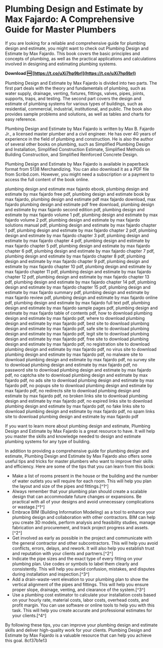 
 
# Plumbing Design and Estimate by Max Fajardo: A Comprehensive Guide for Master Plumbers
  
If you are looking for a reliable and comprehensive guide for plumbing design and estimate, you might want to check out Plumbing Design and Estimate by Max Fajardo. This book covers the basic principles and concepts of plumbing, as well as the practical applications and calculations involved in designing and estimating plumbing systems.
 
**Download 🆓 [https://t.co/uXi7hp9brl](https://t.co/uXi7hp9brl)**


  
Plumbing Design and Estimate by Max Fajardo is divided into two parts. The first part deals with the theory and fundamentals of plumbing, such as water supply, drainage, venting, fixtures, fittings, valves, pipes, joints, supports, traps, and testing. The second part covers the design and estimate of plumbing systems for various types of buildings, such as residential, commercial, industrial, institutional, and public. The book also provides sample problems and solutions, as well as tables and charts for easy reference.
  
Plumbing Design and Estimate by Max Fajardo is written by Max B. Fajardo Jr., a licensed master plumber and a civil engineer. He has over 40 years of experience in the field of plumbing and construction. He is also the author of several other books on plumbing, such as Simplified Plumbing Design and Installation, Simplified Construction Estimate, Simplified Methods on Building Construction, and Simplified Reinforced Concrete Design.
  
Plumbing Design and Estimate by Max Fajardo is available in paperback format from 5138 Merchandizing. You can also download it as a PDF file from Scribd.com. However, you might need a subscription or a payment to access the full content of the book online.
 
plumbing design and estimate max fajardo ebook,  plumbing design and estimate by max fajardo free pdf,  plumbing design and estimate book by max fajardo,  plumbing design and estimate pdf max fajardo download,  max fajardo plumbing design and estimate pdf free download,  plumbing design and estimate by max fajardo second edition pdf,  plumbing design and estimate by max fajardo volume 1 pdf,  plumbing design and estimate by max fajardo volume 2 pdf,  plumbing design and estimate by max fajardo solutions manual pdf,  plumbing design and estimate by max fajardo chapter 1 pdf,  plumbing design and estimate by max fajardo chapter 2 pdf,  plumbing design and estimate by max fajardo chapter 3 pdf,  plumbing design and estimate by max fajardo chapter 4 pdf,  plumbing design and estimate by max fajardo chapter 5 pdf,  plumbing design and estimate by max fajardo chapter 6 pdf,  plumbing design and estimate by max fajardo chapter 7 pdf,  plumbing design and estimate by max fajardo chapter 8 pdf,  plumbing design and estimate by max fajardo chapter 9 pdf,  plumbing design and estimate by max fajardo chapter 10 pdf,  plumbing design and estimate by max fajardo chapter 11 pdf,  plumbing design and estimate by max fajardo chapter 12 pdf,  plumbing design and estimate by max fajardo chapter 13 pdf,  plumbing design and estimate by max fajardo chapter 14 pdf,  plumbing design and estimate by max fajardo chapter 15 pdf,  plumbing design and estimate by max fajardo summary pdf,  plumbing design and estimate by max fajardo review pdf,  plumbing design and estimate by max fajardo online pdf,  plumbing design and estimate by max fajardo full text pdf,  plumbing design and estimate by max fajardo sample pages pdf,  plumbing design and estimate by max fajardo table of contents pdf,  how to download plumbing design and estimate by max fajardo pdf,  where to download plumbing design and estimate by max fajardo pdf,  best site to download plumbing design and estimate by max fajardo pdf,  safe site to download plumbing design and estimate by max fajardo pdf,  legit site to download plumbing design and estimate by max fajardo pdf,  free site to download plumbing design and estimate by max fajardo pdf,  no registration site to download plumbing design and estimate by max fajardo pdf,  no virus site to download plumbing design and estimate by max fajardo pdf,  no malware site to download plumbing design and estimate by max fajardo pdf,  no survey site to download plumbing design and estimate by max fajardo pdf,  no password site to download plumbing design and estimate by max fajardo pdf,  no captcha site to download plumbing design and estimate by max fajardo pdf,  no ads site to download plumbing design and estimate by max fajardo pdf,  no popups site to download plumbing design and estimate by max fajardo pdf,  no redirects site to download plumbing design and estimate by max fajardo pdf,  no broken links site to download plumbing design and estimate by max fajardo pdf,  no expired links site to download plumbing design and estimate by max fajardo pdf,  no fake links site to download plumbing design and estimate by max fajardo pdf,  no spam links site to download plumbing design and estimate by max fajardo pdf
  
If you want to learn more about plumbing design and estimate, Plumbing Design and Estimate by Max Fajardo is a great resource to have. It will help you master the skills and knowledge needed to design and estimate plumbing systems for any type of building.

In addition to providing a comprehensive guide for plumbing design and estimate, Plumbing Design and Estimate by Max Fajardo also offers some useful tips and tricks for master plumbers who want to improve their skills and efficiency. Here are some of the tips that you can learn from this book:
  
- Make a list of rooms present in the house or the building and the number of water outlets you will require for each room. This will help you plan the layout and size of the pipes and fittings.[^1^]
- Always remember that your plumbing plan should create a scalable design that can accommodate future changes or expansions. Be practical with all of your designs and avoid unnecessary complications or wastage.[^1^]
- Embrace BIM (Building Information Modeling) as a tool to enhance your plumbing design and collaboration with other contractors. BIM can help you create 3D models, perform analysis and feasibility studies, manage fabrication and procurement, and track project progress and assets.[^2^]
- Get involved as early as possible in the project and communicate with the general contractor and other subcontractors. This will help you avoid conflicts, errors, delays, and rework. It will also help you establish trust and reputation with your clients and partners.[^2^]
- Indicate the pipe sizes and the exact type of every fitting on your plumbing plan. Use codes or symbols to label them clearly and consistently. This will help you avoid confusion, mistakes, and disputes during installation and inspection.[^3^]
- Add a drain-waste-vent elevation to your plumbing plan to show the vertical alignment of the pipes and fittings. This will help you ensure proper slope, drainage, venting, and clearance of the system.[^3^]
- Use a plumbing cost estimator to calculate your installation costs based on your hourly rate, material costs, labor costs, overhead costs, and profit margin. You can use software or online tools to help you with this task. This will help you create accurate and professional estimates for your clients.[^4^]

By following these tips, you can improve your plumbing design and estimate skills and deliver high-quality work for your clients. Plumbing Design and Estimate by Max Fajardo is a valuable resource that can help you achieve this goal.
 8cf37b1e13
 
